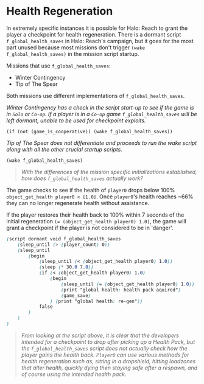 # Health Regeneration
In extremely specific instances it is possible for Halo: Reach to grant the player a checkpoint for health regeneration. There is a dormant script `f_global_health_saves` in Halo: Reach's campaign, but it goes for the most part unused because most missions don't trigger `(wake f_global_health_saves)` in the mission script startup.

Missions that use `f_global_health_saves`:
- Winter Contingency 
- Tip of The Spear

Both missions use different implementations of `f_global_health_saves`. 

*Winter Contingency has a check in the script start-up to see if the game is in `Solo` or `Co-op`. If a player is in a `Co-op` game `f_global_health_saves` will be left dormant, unable to be used for checkpoint exploits.*

`(if (not (game_is_cooperative)) (wake f_global_health_saves))`


*Tip of The Spear does not differentiate and proceeds to run the wake script along with all the other crucial startup scripts.*

`(wake f_global_health_saves)`

> *With the differences of the mission specific initializations established, how does `f_global_health_saves` actually work?*

The game checks to see if the health of `player0` drops below 100% `object_get_health player0 < [1.0]`. Once `player0`'s health reaches ~66% they can no longer regenerate health without assistance. 

If the player restores their health back to 100% within 7 seconds of the initial regeneration `(= (object_get_health player0) 1.0)`, the game will grant a checkpoint if the player is not considered to be in 'danger'.
```css
(script dormant void f_global_health_saves
    (sleep_until (> (player_count) 0))
    (sleep_until 
        (begin
            (sleep_until (< (object_get_health player0) 1.0))
            (sleep (* 30.0 7.0))
            (if (< (object_get_health player0) 1.0) 
                (begin
                    (sleep_until (= (object_get_health player0) 1.0))
                    (print "global health: health pack aquired")
                    (game_save)
                ) (print "global health: re-gen"))
            false
        )
    )
)
```
> *From looking at the script above, it is clear that the developers intended for a checkpoint to drop after picking up a Health Pack, but the `f_global_health_saves` script does not actually check how the player gains the health back. `Player0` can use various methods for health regeneration such as, sitting in a dropshield, hitting loadzones that alter health, quickly dying then staying safe after a respawn, and of course using the intended health pack.*